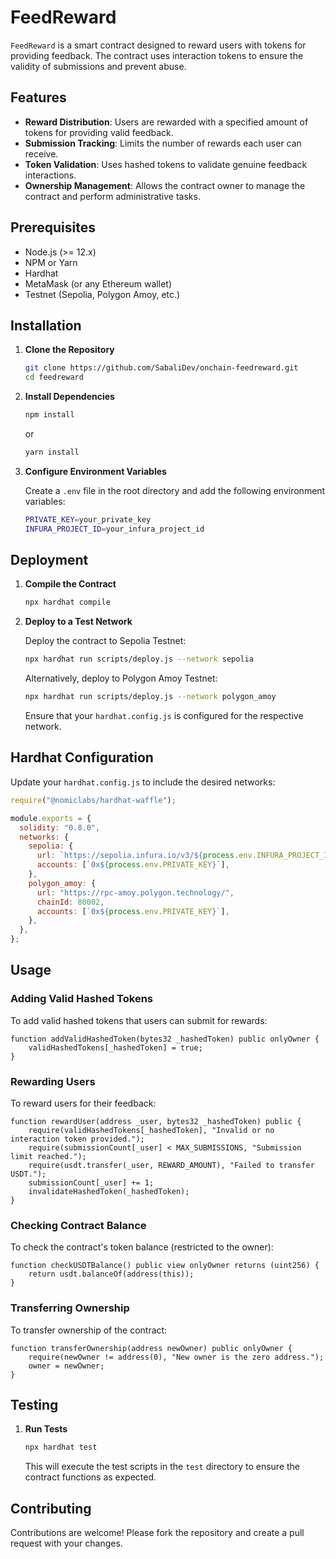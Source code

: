 

# FeedReward

`FeedReward` is a smart contract designed to reward users with tokens for providing feedback. The contract uses interaction tokens to ensure the validity of submissions and prevent abuse.

## Features

- **Reward Distribution**: Users are rewarded with a specified amount of tokens for providing valid feedback.
- **Submission Tracking**: Limits the number of rewards each user can receive.
- **Token Validation**: Uses hashed tokens to validate genuine feedback interactions.
- **Ownership Management**: Allows the contract owner to manage the contract and perform administrative tasks.

## Prerequisites

- Node.js (>= 12.x)
- NPM or Yarn
- Hardhat
- MetaMask (or any Ethereum wallet)
- Testnet (Sepolia, Polygon Amoy, etc.)

## Installation

1. **Clone the Repository**

   ```sh
   git clone https://github.com/SabaliDev/onchain-feedreward.git
   cd feedreward
   ```

2. **Install Dependencies**

   ```sh
   npm install
   ```

   or

   ```sh
   yarn install
   ```

3. **Configure Environment Variables**

   Create a `.env` file in the root directory and add the following environment variables:

   ```sh
   PRIVATE_KEY=your_private_key
   INFURA_PROJECT_ID=your_infura_project_id
   ```

## Deployment

1. **Compile the Contract**

   ```sh
   npx hardhat compile
   ```

2. **Deploy to a Test Network**

   Deploy the contract to Sepolia Testnet:

   ```sh
   npx hardhat run scripts/deploy.js --network sepolia
   ```

   Alternatively, deploy to Polygon Amoy Testnet:

   ```sh
   npx hardhat run scripts/deploy.js --network polygon_amoy
   ```

   Ensure that your `hardhat.config.js` is configured for the respective network.

## Hardhat Configuration

Update your `hardhat.config.js` to include the desired networks:

```javascript
require("@nomiclabs/hardhat-waffle");

module.exports = {
  solidity: "0.8.0",
  networks: {
    sepolia: {
      url: `https://sepolia.infura.io/v3/${process.env.INFURA_PROJECT_ID}`,
      accounts: [`0x${process.env.PRIVATE_KEY}`],
    },
    polygon_amoy: {
      url: "https://rpc-amoy.polygon.technology/",
      chainId: 80002,
      accounts: [`0x${process.env.PRIVATE_KEY}`],
    },
  },
};
```

## Usage

### Adding Valid Hashed Tokens

To add valid hashed tokens that users can submit for rewards:

```solidity
function addValidHashedToken(bytes32 _hashedToken) public onlyOwner {
    validHashedTokens[_hashedToken] = true;
}
```

### Rewarding Users

To reward users for their feedback:

```solidity
function rewardUser(address _user, bytes32 _hashedToken) public {
    require(validHashedTokens[_hashedToken], "Invalid or no interaction token provided.");
    require(submissionCount[_user] < MAX_SUBMISSIONS, "Submission limit reached.");
    require(usdt.transfer(_user, REWARD_AMOUNT), "Failed to transfer USDT.");
    submissionCount[_user] += 1;
    invalidateHashedToken(_hashedToken);
}
```

### Checking Contract Balance

To check the contract's token balance (restricted to the owner):

```solidity
function checkUSDTBalance() public view onlyOwner returns (uint256) {
    return usdt.balanceOf(address(this));
}
```

### Transferring Ownership

To transfer ownership of the contract:

```solidity
function transferOwnership(address newOwner) public onlyOwner {
    require(newOwner != address(0), "New owner is the zero address.");
    owner = newOwner;
}
```

## Testing

1. **Run Tests**

   ```sh
   npx hardhat test
   ```

   This will execute the test scripts in the `test` directory to ensure the contract functions as expected.

## Contributing

Contributions are welcome! Please fork the repository and create a pull request with your changes.




